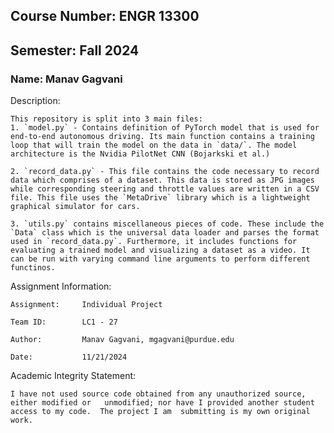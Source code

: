 ## Course Number: ENGR 13300

## Semester: Fall 2024

### Name: Manav Gagvani

Description:


    This repository is split into 3 main files:
    1. `model.py` - Contains definition of PyTorch model that is used for end-to-end autonomous driving. Its main function contains a training loop that will train the model on the data in `data/`. The model architecture is the Nvidia PilotNet CNN (Bojarkski et al.)

    2. `record_data.py` - This file contains the code necessary to record data which comprises of a dataset. This data is stored as JPG images while corresponding steering and throttle values are written in a CSV file. This file uses the `MetaDrive` library which is a lightweight graphical simulator for cars. 

    3. `utils.py` contains miscellaneous pieces of code. These include the `Data` class which is the universal data loader and parses the format used in `record_data.py`. Furthermore, it includes functions for evaluating a trained model and visualizing a dataset as a video. It can be run with varying command line arguments to perform different functinos.

Assignment Information:

    Assignment:     Individual Project

    Team ID:        LC1 - 27

    Author:         Manav Gagvani, mgagvani@purdue.edu

    Date:           11/21/2024

Academic Integrity Statement:

    I have not used source code obtained from any unauthorized source, either modified or   unmodified; nor have I provided another student access to my code.  The project I am  submitting is my own original work.
